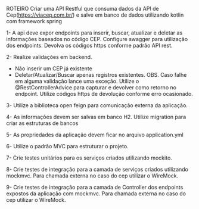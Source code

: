 ROTEIRO
Criar uma API Restful que consuma dados da API de Cep(https://viacep.com.br/) e salve em banco de dados utilizando kotlin com framework spring

1- A api deve expor endpoints para inserir, buscar, atualizar e deletar as informações baseados no código CEP. Configure swagger para utilização dos endpoints. Devolva os códigos https conforme padrão API rest.

2- Realize validações em backend.
- Não inserir um CEP já existente
- Deletar/Atualizar/Buscar apenas registros existentes.
OBS. Caso falhe em alguma validação lance uma exceção. Utilize o @RestControllerAdvice para capturar e devolver como retorno no endpoint. Utilize códigos https de devolução conforme erro ocasionado.

3- Utilize a biblioteca open feign para comunicação externa da aplicação.

4- As informações devem ser salvas em banco H2. Utilize migration para criar as estruturas de bancos

5- As propriedades da aplicação devem ficar no arquivo application.yml

6- Utilize o padrão MVC para estruturar o projeto.

7- Crie testes unitários para os serviços criados utilizando mockito.

8- Crie testes de integração para a camada de serviços criados utilizando mockmvc. Para chamada externa no caso do cep utilizar o WireMock.

9- Crie testes de integração para a camada de Controller dos endpoints expostos da aplicação com mockmvc. Para chamada externa no caso do cep utilizar o WireMock.
